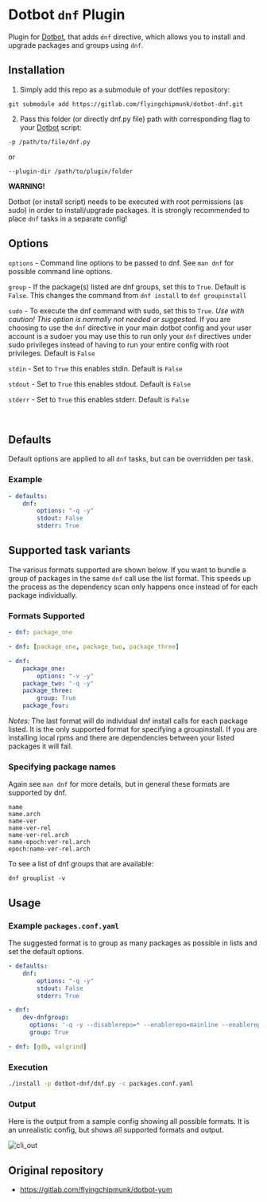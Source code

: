 # Dotbot ```dnf``` Plugin

Plugin for [Dotbot](https://github.com/anishathalye/dotbot), that adds ```dnf``` directive, which allows you to install and upgrade packages and groups using ```dnf```.

## Installation

1) Simply add this repo as a submodule of your dotfiles repository:

```
git submodule add https://gitlab.com/flyingchipmunk/dotbot-dnf.git
```

2) Pass this folder (or directly dnf.py file) path with corresponding flag to your [Dotbot](https://github.com/anishathalye/dotbot) script:

```
-p /path/to/file/dnf.py
```
  or

```
--plugin-dir /path/to/plugin/folder
```

 **WARNING!**

 Dotbot (or install script) needs to be executed with root permissions (as sudo) in order to install/upgrade packages. It is strongly recommended to place ```dnf``` tasks in a separate config!

## Options
`options` - Command line options to be passed to dnf. See `man dnf` for possible command line options.

`group`   - If the package(s) listed are dnf groups, set this to `True`. Default is `False`. This changes the command from `dnf install` to `dnf groupinstall`

`sudo`    - To execute the dnf command with sudo, set this to `True`. *Use with caution! This option is normally not needed or suggested.* If you are choosing to use the ```dnf``` directive in your main dotbot config and your user account is a sudoer you may use this to run only your ```dnf``` directives under sudo privileges instead of having to run your entire config with root privileges. Default is `False`

`stdin`   - Set to `True` this enables stdin.  Default is `False`

`stdout`  - Set to `True` this enables stdout. Default is `False`

`stderr`  - Set to `True` this enables stderr. Default is `False`

&nbsp;

## Defaults
Default options are applied to all ```dnf``` tasks, but can be overridden per task.

### Example
```yaml
- defaults:
    dnf:
        options: "-q -y"
        stdout: False
        stderr: True
```

## Supported task variants
The various formats supported are shown below. If you want to bundle a group of packages in the same ```dnf``` call use the list format. This speeds up the process as the dependency scan only happens once instead of for each package individually.


### Formats Supported
```yaml
- dnf: package_one
```
```yaml
- dnf: [package_one, package_two, package_three]
```
```yaml
- dnf:
    package_one:
        options: "-v -y"
    package_two: "-q -y"
    package_three:
        group: True
    package_four:
```
_Notes:_ The last format will do individual dnf install calls for each package listed. It is the only supported format for specifying a groupinstall. If you are installing local rpms and there are dependencies between your listed packages it will fail.

### Specifying package names
Again see `man dnf` for more details, but in general these formats are supported by dnf.
```
name
name.arch
name-ver
name-ver-rel
name-ver-rel.arch
name-epoch:ver-rel.arch
epoch:name-ver-rel.arch
```

To see a list of dnf groups that are available:
```
dnf grouplist -v
```

## Usage

### Example ```packages.conf.yaml```
The suggested format is to group as many packages as possible in lists and set the default options.

```yaml
- defaults:
    dnf:
        options: "-q -y"
        stdout: False
        stderr: True

- dnf:
    dev-dnfgroup:
      options: '-q -y --disablerepo=* --enablerepo=mainline --enablerepo=mainline-extra'
      group: True

- dnf: [gdb, valgrind]

```

### Execution
```bash
./install -p dotbot-dnf/dnf.py -c packages.conf.yaml
```

### Output
Here is the output from a sample config showing all possible formats. It is an unrealistic config, but shows all supported formats and output.

![cli_out](https://i.imgur.com/fBrEBT6.png)

## Original repository

- https://gitlab.com/flyingchipmunk/dotbot-yum
